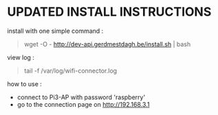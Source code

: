 # UPDATED INSTALL INSTRUCTIONS

install with one simple command : 
>  wget -O - http://dev-api.gerdmestdagh.be/install.sh | bash

view log :
> tail -f /var/log/wifi-connector.log

how to use :
- connect to Pi3-AP with password 'raspberry'
- go to the connection page on http://192.168.3.1 



